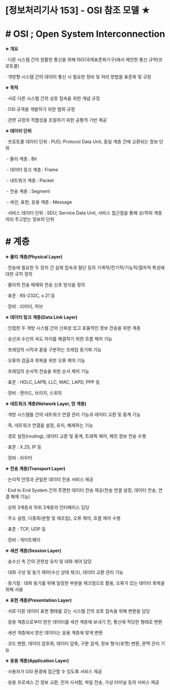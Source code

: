 

# [정보처리기사 153] - OSI 참조 모델 ★



# **# OSI ; Open System Interconnection**

**※ 개요**

· 다른 시스템 간의 원활한 통신을 위해 ISO(국제표준화기구)에서 제안한 통신 규약(프로토콜)

· 개방형 시스템 간의 데이터 통신 시 필요한 장비 및 처리 방법을 표준화 및 규정



**※ 목적**

· 서로 다른 시스템 간의 상호 접속을 위한 개념 규정

· OSI 규격을 개발하기 위한 범위 규정

· 관련 규정의 적합성을 조절하기 위한 공통적 기반 제공



**※ 데이터 단위**

· 프로토콜 데이터 단위 : PUD; Protocol Data Unit, 동일 계층 간에 교환되는 정보 단위

​    \- 물리 계층 : Bit

​    \- 데이터 링크 계층 : Frame

​    \- 네트워크 계층 : Packet

​    \- 전송 계층 : Segment

​    \- 세션, 표현, 응용 계층 : Message

· 서비스 데이터 단위 : SDU; Service Data Unit, 서비스 접근점을 통해 상/하위 계층끼리 주고받는 정보의 단위



# **# 계층**

**※ 물리 계층(Physical Layer)**

· 전송에 필요한 두 장치 간 실제 접속과 절단 등의 기계적/전기적/기능적/절차적 특성에 대한 규칙 정의

· 물리적 전송 매체와 전송 신호 방식을 정의

· 표준 : RS-232C, x.21 등

· 장비 : 리피터, 허브



**※ 데이터 링크 계층(Data Link Layer)**

· 인접한 두 개방 시스템 간의 신뢰성 있고 효율적인 정보 전송을 위한 계층

· 송신과 수신의 속도 차이를 해결하기 위한 흐름 제어 기능

· 프레임의 시작과 끝을 구분하는 프레임 동기화 기능

· 오류의 검출과 회복을 위한 오류 제어 기능

· 프레임의 순서적 전송을 위한 순서 제어 기능

· 표준 : HDLC, LAPB, LLC, MAC, LAPD, PPP 등

· 장비 : 랜카드, 브리지, 스위치



**※ 네트워크 계층(Network Layer, 망 계층)**

· 개방 시스템들 간의 네트워크 연결 관리 기능과 데이터 교환 및 중계 기능

· 즉, 네트워크 연결을 설정, 유지, 해제하는 기능

· 경로 설정(routing), 데이터 교환 및 중계, 트래픽 제어, 패킷 정보 전송 수행

· 표준 : X.25, IP 등

· 장비 : 라우터



**※ 전송 계층(Transport Layer)**

· 논리적 안정과 균일한 데이터 전송 서비스 제공

· End to End System 간의 투명한 데이터 전송 제공(전송 연결 설정, 데이터 전송, 연결 해제 기능)

· 상위 3계층과 하위 3계층의 인터페이스 담당

· 주소 설정, 다중화(분할 및 재조립), 오류 제어, 흐름 제어 수행

· 표준 : TCP, UDP 등

· 장비 : 게이트웨이



**※ 세션 계층(Session Layer)**

· 송수신 측 간의 관련성 유지 및 대화 제어 담당

· 대화 구성 및 동기 제어(수신 상태 체크), 데이터 교환 관리 기능

· 동기점 : 대화 동기를 위해 일정한 부분을 체크점으로 활용, 오류가 있는 데이터 회복을 위해 사용



**※ 표현 계층(Presentation Layer)**

· 서로 다른 데이터 표현 형태를 갖는 시스템 간의 상호 접속을 위해 변환을 담당

· 응용 계층으로부터 받은 데이터를 세션 계층에 보내기 전, 통신에 적당한 형태로 변환

· 세션 계층에서 받은 데이터는 응용 계층에 맞게 변환

· 코드 변환, 데이터 암호화, 데이터 압축, 구문 검색, 정보 형식(포맷) 변환, 문맥 관리 기능



**※ 응용 계층(Application Layer)**

· 사용자가 OSI 환경에 접근할 수 있도록 서비스 제공

· 응용 프로세스 간 정보 교환, 전자 사서함, 파일 전송, 가상 터미널 등의 서비스 제공